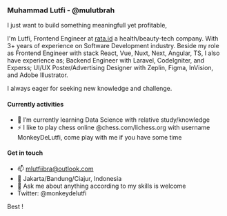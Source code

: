 ### Muhammad Lutfi - @mulutbrah

I just want to build something meaningfull yet profitable,

I'm Lutfi, Frontend Engineer at [rata.id](http://rata.id) a health/beauty-tech company. With 3+ years of experience on Software Development industry. Beside my role as Frontend Engineer with stack React, Vue, Nuxt, Next, Angular, TS, I also have experience as; Backend Engineer with Laravel, CodeIgniter, and Experss; UI/UX Poster/Advertising Designer with Zeplin, Figma, InVision, and Adobe Illustrator. 

I always eager for seeking new knowledge and challenge.

#### Currently activities
- 🌱 I’m currently learning Data Science with relative study/knowledge
- ⚡ I like to play chess online @chess.com/lichess.org with username MonkeyDeLutfi, come play with me if you have some time

#### Get in touch
- 📫 mlutfiibra@outlook.com
- 📍 Jakarta/Bandung/Ciajur, Indonesia
- 💬 Ask me about anything according to my skills is welcome
- Twitter: @monkeydelutfi

Best !
